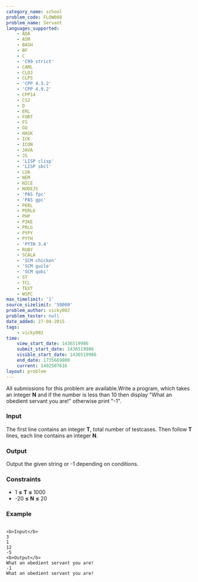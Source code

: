 ```yaml
---
category_name: school
problem_code: FLOW008
problem_name: Servant
languages_supported:
    - ADA
    - ASM
    - BASH
    - BF
    - C
    - 'C99 strict'
    - CAML
    - CLOJ
    - CLPS
    - 'CPP 4.3.2'
    - 'CPP 4.9.2'
    - CPP14
    - CS2
    - D
    - ERL
    - FORT
    - FS
    - GO
    - HASK
    - ICK
    - ICON
    - JAVA
    - JS
    - 'LISP clisp'
    - 'LISP sbcl'
    - LUA
    - NEM
    - NICE
    - NODEJS
    - 'PAS fpc'
    - 'PAS gpc'
    - PERL
    - PERL6
    - PHP
    - PIKE
    - PRLG
    - PYPY
    - PYTH
    - 'PYTH 3.4'
    - RUBY
    - SCALA
    - 'SCM chicken'
    - 'SCM guile'
    - 'SCM qobi'
    - ST
    - TCL
    - TEXT
    - WSPC
max_timelimit: '1'
source_sizelimit: '50000'
problem_author: vicky002
problem_tester: null
date_added: 27-04-2015
tags:
    - vicky002
time:
    view_start_date: 1436519986
    submit_start_date: 1436519986
    visible_start_date: 1436519986
    end_date: 1735669800
    current: 1492507616
layout: problem
---
```

All submissions for this problem are available.Write a program, which takes an integer **N** and if the number is less than 10 then display "What an obedient servant you are!" otherwise print "-1".

### Input

The first line contains an integer **T**, total number of testcases. Then follow **T** lines, each line contains an integer **N**.

### Output

Output the given string or -1 depending on conditions.

### Constraints

- 1 **≤** **T** **≤** 1000
- -20 **≤** **N** **≤** 20

### Example

```

<b>Input</b>
3 
1
12
-5
<b>Output</b>
What an obedient servant you are!
-1
What an obedient servant you are!

```